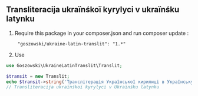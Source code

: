 ## Transliteracija ukraïnśkoï kyrylyci v ukraïnśku latynku

1. Require this package in your composer.json and run composer update :

		"goszowski/ukraine-latin-translit": "1.*"
    
2. Use 
 ```php
use Goszowski\UkraineLatinTranslit\Translit;

$transit = new Translit;
echo $transit->string('Транслітерація Української кирилиці в Українську латинку');
// Transliteracija ukraïnśkoï kyrylyci v Ukraïnśku latynku
 ```
